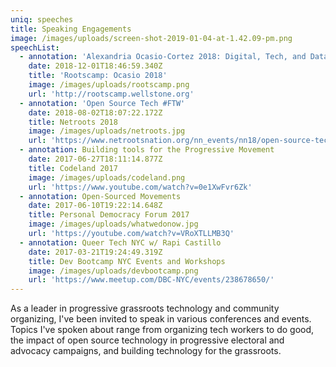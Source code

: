 ```yaml
---
uniq: speeches
title: Speaking Engagements
image: /images/uploads/screen-shot-2019-01-04-at-1.42.09-pm.png
speechList:
  - annotation: 'Alexandria Ocasio-Cortez 2018: Digital, Tech, and Data '
    date: 2018-12-01T18:46:59.340Z
    title: 'Rootscamp: Ocasio 2018'
    image: /images/uploads/rootscamp.png
    url: 'http://rootscamp.wellstone.org'
  - annotation: 'Open Source Tech #FTW'
    date: 2018-08-02T18:07:22.172Z
    title: Netroots 2018
    image: /images/uploads/netroots.jpg
    url: 'https://www.netrootsnation.org/nn_events/nn18/open-source-tech-ftw/'
  - annotation: Building tools for the Progressive Movement
    date: 2017-06-27T18:11:14.877Z
    title: Codeland 2017
    image: /images/uploads/codeland.png
    url: 'https://www.youtube.com/watch?v=0e1XwFvr6Zk'
  - annotation: Open-Sourced Movements
    date: 2017-06-10T19:22:14.648Z
    title: Personal Democracy Forum 2017
    image: /images/uploads/whatwedonow.jpg
    url: 'https://youtube.com/watch?v=VRoXTLLMB3Q'
  - annotation: Queer Tech NYC w/ Rapi Castillo
    date: 2017-03-21T19:24:49.319Z
    title: Dev Bootcamp NYC Events and Workshops
    image: /images/uploads/devbootcamp.png
    url: 'https://www.meetup.com/DBC-NYC/events/238678650/'
---
```

As a leader in progressive  grassroots technology and community organizing, I've been invited to speak in various conferences and events. Topics I've spoken about range from organizing tech workers to do good, the impact of open source technology in progressive electoral and advocacy campaigns, and building technology for the grassroots.

